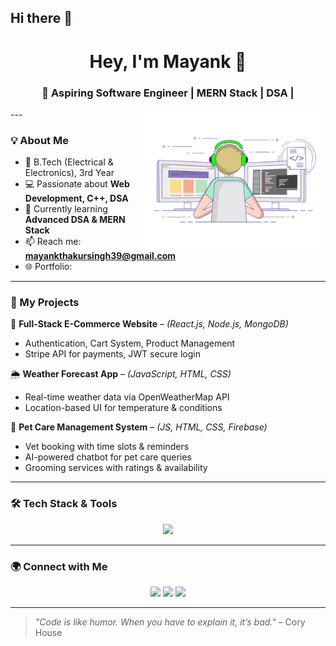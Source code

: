 ## Hi there 👋
<h1 align="center">Hey, I'm Mayank 👋</h1>
<h3 align="center">🚀 Aspiring Software Engineer | MERN Stack | DSA |</h3>
<img align="right" alt="Coding" width="300" src="https://raw.githubusercontent.com/devSouvik/devSouvik/master/gif3.gif" />
---

### 💡 About Me  
- 🎯 B.Tech (Electrical & Electronics), 3rd Year  
- 💻 Passionate about **Web Development, C++, DSA**  
- 🌱 Currently learning **Advanced DSA & MERN Stack**  
- 📫 Reach me: **mayankthakursingh39@gmail.com**  
- 🌐 Portfolio: 

---

### 📂 My Projects  
🚀 **Full-Stack E-Commerce Website** – *(React.js, Node.js, MongoDB)*  
- Authentication, Cart System, Product Management  
- Stripe API for payments, JWT secure login  

🌦 **Weather Forecast App** – *(JavaScript, HTML, CSS)*  
- Real-time weather data via OpenWeatherMap API  
- Location-based UI for temperature & conditions  

🐾 **Pet Care Management System** – *(JS, HTML, CSS, Firebase)*  
- Vet booking with time slots & reminders  
- AI-powered chatbot for pet care queries  
- Grooming services with ratings & availability  

---

### 🛠 Tech Stack & Tools  
<p align="center">
<img src="https://skillicons.dev/icons?i=cpp,js,html,css,react,nodejs,mongodb,express,java,python,git,github,vscode,mysql,firebase" />
</p>

---

### 🌍 Connect with Me  
<p align="center">
<a href="https://www.linkedin.com/in/mayank-9a355b263/"><img src="https://img.shields.io/badge/LinkedIn-blue?style=for-the-badge&logo=linkedin" /></a>
<a href="mailto:mayankthakursingh39@gmail.com"><img src="https://img.shields.io/badge/Gmail-red?style=for-the-badge&logo=gmail" /></a>
<a href="https://github.com/Mayankthakurrrr"><img src="https://img.shields.io/badge/GitHub-black?style=for-the-badge&logo=github" /></a>
</p>

---

> *"Code is like humor. When you have to explain it, it’s bad."* – Cory House


